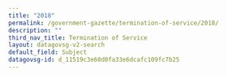 ```yaml
---
title: "2018"
permalink: /government-gazette/termination-of-service/2018/
description: ""
third_nav_title: Termination of Service
layout: datagovsg-v2-search
default_field: Subject
datagovsg-id: d_11519c3e60d0fa33e6dcafc109fc7b25
---
```

